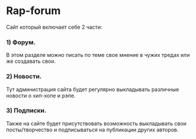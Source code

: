 # Rap-forum
Сайт который включает себе 2 части:
### 1) Форум.
В этом разделе можно писать по теме свое мнение в чужих тредах или же создавать свои.
### 2) Новости.
Тут администрация сайта будет регулярно выкладывать различные новости о хип-хопе и рэпе.
### 3) Подписки.
Также на сайте будет присутствовать возможность выкладывать свои посты/творчество и подписываться на публикации других авторов.